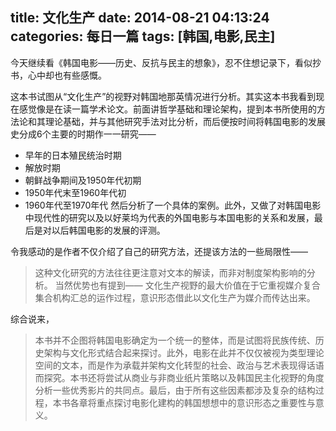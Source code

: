 title: 文化生产
date: 2014-08-21 04:13:24
categories: 每日一篇
tags: [韩国,电影,民主]
---
今天继续看《韩国电影——历史、反抗与民主的想象》，忍不住想记录下，看似抄书，心中却也有些感慨。

这本书试图从“文化生产”的视野对韩国地那英情况进行分析。其实这本书我看到现在感觉像是在读一篇学术论文。前面讲哲学基础和理论架构，提到本书所使用的方法论和其理论基础，并与其他研究手法对比分析，而后便按时间将韩国电影的发展史分成6个主要的时期作一一研究——
- 早年的日本殖民统治时期
- 解放时期
- 朝鲜战争期间及1950年代初期
- 1950年代末至1960年代初
- 1960年代至1970年代
然后分析了一个具体的案例。此外，又做了对韩国电影中现代性的研究以及以好莱坞为代表的外国电影与本国电影的关系和发展，最后是对以后韩国电影的发展的评测。

令我感动的是作者不仅介绍了自己的研究方法，还提该方法的一些局限性——
> 这种文化研究的方法往往更注意对文本的解读，而非对制度架构影响的分析。
当然优势也有提到——
文化生产视野的最大价值在于它重视媒介复合集合机构汇总的运作过程，意识形态借此以文化生产为媒介而传达出来。

综合说来，
> 本书并不企图将韩国电影确定为一个统一的整体，而是试图将民族传统、历史架构与文化形式结合起来探讨。此外，电影在此并不仅仅被视为类型理论空间的文本，而是作为承载并架构文化转型的社会、政治与艺术表现得话语而探究。本书还将尝试从商业与非商业纸片策略以及韩国民主化视野的角度分析一些优秀影片的共同点。最后，由于所有这些因素都涉及复杂的结构过程，本书各章将重点探讨电影化建构的韩国想想中的意识形态之重要性与意义。
